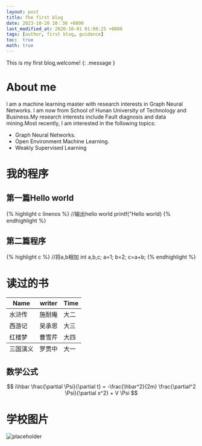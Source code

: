 ```yaml
---
layout: post
title: The first blog
date: 2023-10-20 10：30 +0800
last_modified_at: 2020-10-01 01:08:25 +0800
tags: [author, first blog, guidance]
toc:  true
math: true
---
```


This is my first blog,welcome!
{: .message }

# About me

l am a machine learning master with research interests in Graph Neural Networks. l am now from School of Hunan University of Technology and Business.My research interests include Fault diagnosis and data mining.Most recently, l am interested in the following topics:
- Graph Neural Networks.
- Open Environment Machine Learning. 
- Weakly Supervised Learning


# 我的程序

## 第一篇Hello world

{% highlight c linenos %}
//输出hello world
printf("Hello world)
{% endhighlight %}

## 第二篇程序
{% highlight c %}
//将a,b相加
int a,b,c;
a=1;
b=2;
c=a+b;
{% endhighlight %}

# 读过的书
<table>
  <thead>
    <tr>
      <th>Name</th>
      <th>writer</th>
      <th>Time</th>
    </tr>
  </thead>
  <tfoot>
    <tr>
      <td>三国演义</td>
      <td>罗贯中</td>
      <td>大一</td>
    </tr>
  </tfoot>
  <tbody>
    <tr>
      <td>水浒传</td>
      <td>施耐庵</td>
      <td>大二</td>
    </tr>
    <tr>
      <td>西游记</td>
      <td>吴承恩</td>
      <td>大三</td>
    </tr>
    <tr>
      <td>红楼梦</td>
      <td>曹雪芹</td>
      <td>大四</td>
    </tr>
  </tbody>
</table>

## 数学公式

$$
i\hbar \frac{\partial \Psi}{\partial t} = -\frac{\hbar^2}{2m}
\frac{\partial^2 \Psi}{\partial x^2} + V \Psi
$$


# 学校图片

![placeholder](http://placehold.it/800x400 "Large example image")






